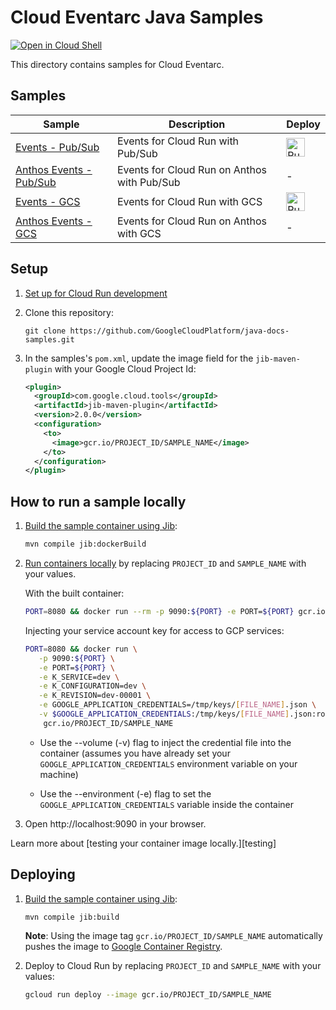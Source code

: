 # Cloud Eventarc Java Samples

[![Open in Cloud Shell][shell_img]][shell_link]

[shell_img]: http://gstatic.com/cloudssh/images/open-btn.png
[shell_link]: https://console.cloud.google.com/cloudshell/open?git_repo=https://github.com/GoogleCloudPlatform/java-docs-samples&page=editor&open_in_editor=blog/README.md

This directory contains samples for Cloud Eventarc.

## Samples

|           Sample                |        Description       |     Deploy    |
| ------------------------------- | ------------------------ | ------------- |
|[Events - Pub/Sub](events-pubsub/) | Events for Cloud Run with Pub/Sub | [<img src="https://storage.googleapis.com/cloudrun/button.svg" alt="Run on Google Cloud" height="30">][run_button_events_pubsub] |
|[Anthos Events - Pub/Sub](events-pubsub/anthos.md) | Events for Cloud Run on Anthos with Pub/Sub | - |
|[Events - GCS](events-gcs/) | Events for Cloud Run with GCS | [<img src="https://storage.googleapis.com/cloudrun/button.svg" alt="Run on Google Cloud" height="30">][run_button_events_gcs] |
|[Anthos Events - GCS](events-gcs/anthos.md) | Events for Cloud Run on Anthos with GCS | - |

## Setup

1. [Set up for Cloud Run development](https://cloud.google.com/run/docs/setup)

1. Clone this repository:

    ```
    git clone https://github.com/GoogleCloudPlatform/java-docs-samples.git
    ```

1. In the samples's `pom.xml`, update the image field for the `jib-maven-plugin`
with your Google Cloud Project Id:

    ```XML
    <plugin>
      <groupId>com.google.cloud.tools</groupId>
      <artifactId>jib-maven-plugin</artifactId>
      <version>2.0.0</version>
      <configuration>
        <to>
          <image>gcr.io/PROJECT_ID/SAMPLE_NAME</image>
        </to>
      </configuration>
    </plugin>
    ```

## How to run a sample locally

1. [Build the sample container using Jib](https://github.com/GoogleContainerTools/jib):

    ```Bash
    mvn compile jib:dockerBuild
    ```

1. [Run containers locally](https://cloud.google.com/run/docs/testing/local) by
replacing `PROJECT_ID` and `SAMPLE_NAME` with your values.

    With the built container:

    ```Bash
    PORT=8080 && docker run --rm -p 9090:${PORT} -e PORT=${PORT} gcr.io/PROJECT_ID/SAMPLE_NAME
    ```

    Injecting your service account key for access to GCP services:

    ```Bash
    PORT=8080 && docker run \
       -p 9090:${PORT} \
       -e PORT=${PORT} \
       -e K_SERVICE=dev \
       -e K_CONFIGURATION=dev \
       -e K_REVISION=dev-00001 \
       -e GOOGLE_APPLICATION_CREDENTIALS=/tmp/keys/[FILE_NAME].json \
       -v $GOOGLE_APPLICATION_CREDENTIALS:/tmp/keys/[FILE_NAME].json:ro \
        gcr.io/PROJECT_ID/SAMPLE_NAME
    ```

    * Use the --volume (-v) flag to inject the credential file into the container
      (assumes you have already set your `GOOGLE_APPLICATION_CREDENTIALS`
      environment variable on your machine)

    * Use the --environment (-e) flag to set the `GOOGLE_APPLICATION_CREDENTIALS`
      variable inside the container

1. Open http://localhost:9090 in your browser.

Learn more about [testing your container image locally.][testing]

## Deploying

1. [Build the sample container using Jib](https://github.com/GoogleContainerTools/jib):

    ```
    mvn compile jib:build
    ```

    **Note**: Using the image tag `gcr.io/PROJECT_ID/SAMPLE_NAME` automatically
    pushes the image to [Google Container Registry](https://cloud.google.com/container-registry/).

1. Deploy to Cloud Run by replacing `PROJECT_ID` and `SAMPLE_NAME` with your values:

    ```bash
    gcloud run deploy --image gcr.io/PROJECT_ID/SAMPLE_NAME
    ```

[run_button_events_gcs]: https://deploy.cloud.run/?git_repo=https://github.com/GoogleCloudPlatform/java-docs-samples&dir=run/events-gcs
[run_button_events_pubsub]: https://deploy.cloud.run/?git_repo=https://github.com/GoogleCloudPlatform/java-docs-samples&dir=run/events-pubsub

